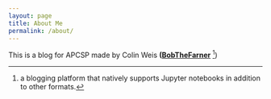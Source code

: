 ```yaml
---
layout: page
title: About Me
permalink: /about/
---
```


This is a blog for APCSP made by Colin Weis **([BobTheFarner](https://github.com/fastai/fastpages)** [^1])



[^1]:a blogging platform that natively supports Jupyter notebooks in addition to other formats.
